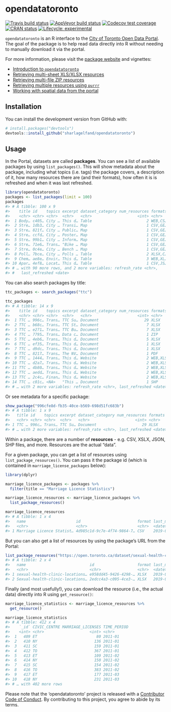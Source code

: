 
<!-- README.md is generated from README.Rmd. Please edit that file -->

# opendatatoronto

<!-- badges: start -->

[![Travis build
status](https://travis-ci.org/sharlagelfand/opendatatoronto.svg?branch=master)](https://travis-ci.org/sharlagelfand/opendatatoronto)
[![AppVeyor build
status](https://ci.appveyor.com/api/projects/status/github/sharlagelfand/opendatatoronto?branch=master&svg=true)](https://ci.appveyor.com/project/sharlagelfand/opendatatoronto)
[![Codecov test
coverage](https://codecov.io/gh/sharlagelfand/opendatatoronto/branch/master/graph/badge.svg)](https://codecov.io/gh/sharlagelfand/opendatatoronto?branch=master)
[![CRAN
status](https://www.r-pkg.org/badges/version/opendatatoronto)](https://cran.r-project.org/package=opendatatoronto)
[![Lifecycle:
experimental](https://img.shields.io/badge/lifecycle-maturing-blue.svg)](https://www.tidyverse.org/lifecycle/#experimental)
<!-- badges: end -->

`opendatatoronto` is an R interface to the [City of Toronto Open Data
Portal](https://portal0.cf.opendata.inter.sandbox-toronto.ca/). The goal
of the package is to help read data directly into R without needing to
manually download it via the portal.

For more information, please visit the [package
website](https://sharlagelfand.github.io/opendatatoronto/) and
vignettes:

  - [Introduction to
    `opendatatoronto`](https://sharlagelfand.github.io/opendatatoronto/articles/opendatatoronto.html)
  - [Retrieving multi-sheet XLS/XLSX
    resources](https://sharlagelfand.github.io/opendatatoronto/articles/multisheet_resources.html)
  - [Retrieving multi-file ZIP
    resources](https://sharlagelfand.github.io/opendatatoronto/articles/multifile_zip_resources.html)
  - [Retrieving multiple resources using
    `purrr`](https://sharlagelfand.github.io/opendatatoronto/articles/multiple_resources_purrr.html)
  - [Working with spatial data from the
    portal](https://sharlagelfand.github.io/opendatatoronto/articles/spatial_data.html)

## Installation

You can install the development version from GitHub with:

``` r
# install.packages("devtools")
devtools::install_github("sharlagelfand/opendatatoronto")
```

## Usage

In the Portal, datasets are called **packages**. You can see a list of
available packages by using `list_packages()`. This will show metadata
about the package, including what topics (i.e. tags) the package covers,
a description of it, how many resources there are (and their formats),
how often it is is refreshed and when it was last refreshed.

``` r
library(opendatatoronto)
packages <- list_packages(limit = 100)
packages
#> # A tibble: 100 x 9
#>    title id    topics excerpt dataset_category num_resources formats
#>    <chr> <chr> <chr>  <chr>   <chr>                    <int> <chr>  
#>  1 Body… c405… City … This d… Table                        2 WEB,CS…
#>  2 Stre… 1db3… City … Transi… Map                          1 CSV,GE…
#>  3 Stre… 821f… City … Public… Map                          1 CSV,GE…
#>  4 Stre… ccfd… City … Poster… Map                          1 CSV,GE…
#>  5 Stre… 99b1… City … Inform… Map                          1 CSV,GE…
#>  6 Stre… 71e6… Trans… "Bike … Map                          1 CSV,GE…
#>  7 Stre… 0c4e… City … Bench … Map                          1 CSV,GE…
#>  8 Poll… 7bce… City … Polls … Table                        2 XLSX,C…
#>  9 Chem… ae8e… Envir… This d… Table                        3 WEB,XL…
#> 10 Apar… 4ef8… Locat… This d… Table                        1 CSV,JS…
#> # … with 90 more rows, and 2 more variables: refresh_rate <chr>,
#> #   last_refreshed <date>
```

You can also search packages by title:

``` r
ttc_packages <- search_packages("ttc")

ttc_packages
#> # A tibble: 14 x 9
#>    title id    topics excerpt dataset_category num_resources formats
#>    <chr> <chr> <chr>  <chr>   <chr>                    <int> <chr>  
#>  1 TTC … 996c… Trans… TTC Su… Document                    29 XLSX   
#>  2 TTC … b68c… Trans… TTC St… Document                     7 XLSX   
#>  3 TTC … e271… Trans… TTC Bu… Document                     7 XLSX   
#>  4 TTC … 7795… Trans… Data c… Document                     1 ZIP    
#>  5 TTC … 4eb6… Trans… This d… Document                     5 XLSX   
#>  6 TTC … ef35… Trans… This d… Document                     1 XLSX   
#>  7 TTC … d9dc… Trans… This d… Document                     1 XLSX   
#>  8 TTC … 8217… Trans… The NV… Document                     1 PDF    
#>  9 TTC … 1444… Trans… This d… Website                      2 WEB,XLS
#> 10 TTC … d2a7… Trans… This d… Website                      2 WEB,XLS
#> 11 TTC … 4b80… Trans… This d… Website                      2 WEB,XLS
#> 12 TTC … aedd… Trans… This d… Website                      2 WEB,XLS
#> 13 TTC … 2c4c… Finan… This d… Website                      2 WEB,XLS
#> 14 TTC … c01c… <NA>   "This … Document                     1 SHP    
#> # … with 2 more variables: refresh_rate <chr>, last_refreshed <date>
```

Or see metadata for a specific package:

``` r
show_package("996cfe8d-fb35-40ce-b569-698d51fc683b")
#> # A tibble: 1 x 9
#>   title id    topics excerpt dataset_category num_resources formats
#>   <chr> <chr> <chr>  <chr>   <chr>                    <int> <chr>  
#> 1 TTC … 996c… Trans… TTC Su… Document                    29 XLSX   
#> # … with 2 more variables: refresh_rate <chr>, last_refreshed <date>
```

Within a package, there are a number of **resources** - e.g. CSV, XSLX,
JSON, SHP files, and more. Resources are the actual “data”.

For a given package, you can get a list of resources using
`list_package_resources()`. You can pass it the package id (which is
contained in `marriage_license_packages` below):

``` r
library(dplyr)

marriage_licence_packages <- packages %>%
  filter(title == "Marriage Licence Statistics")

marriage_licence_resources <- marriage_licence_packages %>%
  list_package_resources()

marriage_licence_resources
#> # A tibble: 1 x 4
#>   name                      id                         format last_modified
#>   <chr>                     <chr>                      <chr>  <date>       
#> 1 Marriage Licence Statist… 4d985c1d-9c7e-4f74-9864-7… CSV    2019-08-01
```

But you can also get a list of resources by using the package’s URL from
the
Portal:

``` r
list_package_resources("https://open.toronto.ca/dataset/sexual-health-clinic-locations-hours-and-services/")
#> # A tibble: 2 x 4
#>   name                            id                   format last_modified
#>   <chr>                           <chr>                <chr>  <date>       
#> 1 sexual-health-clinic-locations… e958dd45-9426-4298-… XLSX   2019-08-15   
#> 2 Sexual-health-clinic-locations… 2edcc4a3-c095-4ce3-… XLSX   2019-08-15
```

Finally (and most usefully\!), you can download the resource (i.e., the
actual data) directly into R using `get_resource()`:

``` r
marriage_licence_statistics <- marriage_licence_resources %>%
  get_resource()

marriage_licence_statistics
#> # A tibble: 412 x 4
#>    `_id` CIVIC_CENTRE MARRIAGE_LICENSES TIME_PERIOD
#>    <int> <chr>                    <int> <chr>      
#>  1   409 ET                          80 2011-01    
#>  2   410 NY                         136 2011-01    
#>  3   411 SC                         159 2011-01    
#>  4   412 TO                         367 2011-01    
#>  5   413 ET                         109 2011-02    
#>  6   414 NY                         150 2011-02    
#>  7   415 SC                         154 2011-02    
#>  8   416 TO                         383 2011-02    
#>  9   417 ET                         177 2011-03    
#> 10   418 NY                         231 2011-03    
#> # … with 402 more rows
```

Please note that the ‘opendatatoronto’ project is released with a
[Contributor Code of Conduct](CODE_OF_CONDUCT.md). By contributing to
this project, you agree to abide by its terms.
